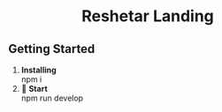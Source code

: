 <h1 align="center">
  Reshetar Landing
</h1>

## Getting Started

1.  **Installing** <br/>
  npm i
2. 🚀 **Start** <br/>
  npm run develop
